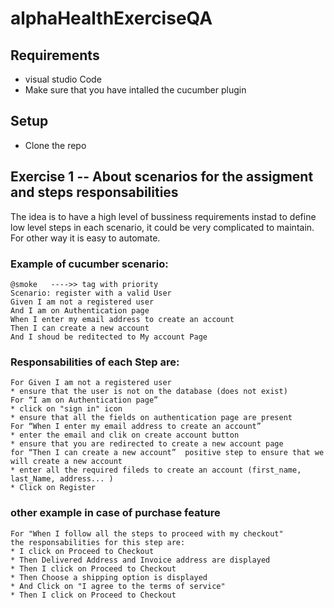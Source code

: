 # alphaHealthExerciseQA 

## Requirements
* visual studio Code
* Make sure that you have intalled the cucumber plugin

## Setup
* Clone the repo

## Exercise 1 -- About scenarios for the assigment and steps responsabilities
The idea is to have a high level of bussiness requirements instad to define low level steps in each scenario, it could be very complicated to maintain. 
For other way it is easy to automate.

### Example of cucumber scenario: 
```
@smoke   ---->> tag with priority 
Scenario: register with a valid User
Given I am not a registered user 
And I am on Authentication page
When I enter my email address to create an account
Then I can create a new account
And I shoud be reditected to My account Page
```
### Responsabilities of each Step are:
```
For Given I am not a registered user 
* ensure that the user is not on the database (does not exist)
For “I am on Authentication page”
* click on "sign in" icon
* ensure that all the fields on authentication page are present
For “When I enter my email address to create an account”
* enter the email and clik on create account button
* ensure that you are redirected to create a new account page
for “Then I can create a new account”  positive step to ensure that we will create a new account
* enter all the required fileds to create an account (first_name, last_Name, address... )
* Click on Register  
```


### other example in case of purchase feature

```
For "When I follow all the steps to proceed with my checkout" 
the responsabilities for this step are: 
* I click on Proceed to Checkout
* Then Delivered Address and Invoice address are displayed 
* Then I click on Proceed to Checkout
* Then Choose a shipping option is displayed
* And Click on "I agree to the terms of service" 
* Then I click on Proceed to Checkout
```
